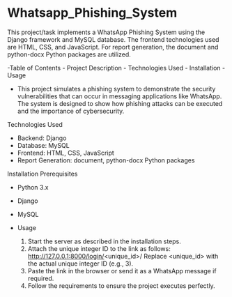 # Whatsapp_Phishing_System
This project/task implements a WhatsApp Phishing System using the Django framework and MySQL database. The frontend technologies used are HTML, CSS, and JavaScript. For report generation, the document and python-docx Python packages are utilized.

-Table of Contents
    - Project Description
    - Technologies Used
    - Installation
    - Usage
    
- This project simulates a phishing system to demonstrate the security vulnerabilities that can occur in messaging applications like WhatsApp. The system is designed to show how phishing attacks can be executed and the importance of cybersecurity.

Technologies Used
  - Backend: Django
  - Database: MySQL
  - Frontend: HTML, CSS, JavaScript
  - Report Generation: document, python-docx Python packages

Installation Prerequisites
  - Python 3.x
  - Django
  - MySQL

  - Usage
    1. Start the server as described in the installation steps.
    2. Attach the unique integer ID to the link as follows:
        http://127.0.0.1:8000/login/<unique_id>/
       Replace <unique_id> with the actual unique integer ID (e.g., 3).
    3. Paste the link in the browser or send it as a WhatsApp message if required.
    4. Follow the requirements to ensure the project executes perfectly.
